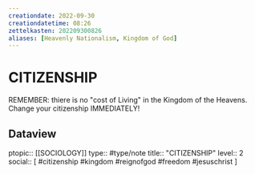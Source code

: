 ```yaml
---
creationdate: 2022-09-30
creationdatetime: 08:26
zettelkasten: 202209300826
aliases: [Heavenly Nationalism, Kingdom of God]
---
```

# CITIZENSHIP
REMEMBER: thiere is no "cost of Living" in the Kingdom of the Heavens.
Change your citizenship IMMEDIATELY!

## Dataview
ptopic:: [[SOCIOLOGY]]
type:: #type/note
title:: "CITIZENSHIP"
level:: 2
social:: [ #citizenship #kingdom #reignofgod #freedom #jesuschrist ]